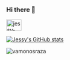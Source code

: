 ### Hi there 👋
<a href="https://linkedin.com/in/jessy-martinez-72b70a195" target="blank"><img align="center" src="https://raw.githubusercontent.com/rahuldkjain/github-profile-readme-generator/master/src/images/icons/Social/linked-in-alt.svg" alt="jessy-martinez-72b70a195" height="30" width="40" /></a>

[![Jessy's GitHub stats](https://github-readme-stats.vercel.app/api?username=Vamonosraza&theme=dracula)](https://github.com/Vamonosraza/github-readme-stats)

<p><img align="center" src="https://github-readme-stats.vercel.app/api/top-langs?username=vamonosraza&show_icons=true&locale=en&layout=compact&theme=dracula" alt="vamonosraza" /></p>

<!--
**Vamonosraza/Vamonosraza** is a ✨ _special_ ✨ repository because its `README.md` (this file) appears on your GitHub profile
Here are some ideas to get you started:

- 🔭 I’m currently working on ...
- 🌱 I’m currently learning ...
- 👯 I’m looking to collaborate on ...
- 🤔 I’m looking for help with ...
- 💬 Ask me about ...
- 📫 How to reach me: ...
- 😄 Pronouns: ...
- ⚡ Fun fact: ...
-->
